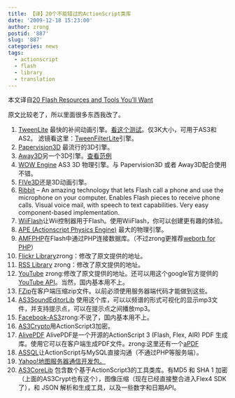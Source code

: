 ```yaml
---
title: 【译】20个不能错过的ActionScript类库
date: '2009-12-18 15:23:00'
author: zrong
postid: '887'
slug: '887'
categories: news
tags:
  - actionscript
  - flash
  - library
  - translation
---
```


本文译自[20 Flash Resources and Tools You’ll
Want](http://www.weberdesignlabs.com/blog/2008/08/20-flash-resources-and-tools-youll-want/)

原文比较老了，所以里面很多东西我改了。

1.  [TweenLite](http://blog.greensock.com/tweenliteas3/ "TweenLite")
    最快的补间动画引擎。[看这个测试](http://blog.greensock.com/tweening-speed-test/ "Speed Test")。仅3K大小，可用于AS3和
    AS2。
    滤镜看这里：[TweenFilterLite](http://www.greensock.com/ActionScript/TweenFilterLiteAS3/ "TweenFilterLiteAS3")引擎。
2.  [Papervision3D](http://code.google.com/p/papervision3d/ "Papervision3D")
    最流行的3D引擎。
3.  [Away3D](http://away3d.com/ "Away3D")另一个3D引擎。[查看范例](http://www.closier.nl/playground/greenplanet.html "Green Planet Demo")
4.  [WOW
    Engine](http://seraf.mediabox.fr/wow-engine/as3-3d-physics-engine-wow-engine/ "WOW-Engine")
    AS3 3D 物理引擎。与 Papervision3D 或者 Away3D配合使用不错。
5.  [FIVe3D](http://five3d.mathieu-badimon.com/ "FIVe3D")还是3D动画引擎。
6.  [Ribbit](http://developer.ribbit.com "Ribbit") – An amazing
    technology that lets Flash call a phone and use the microphone on
    your computer. Enables Flash pieces to receive phone calls. Visual
    voice mail, with speech to text capabilities. Very easy
    component-based implementation.
7.  [WiiFlash](http://wiiflash.bytearray.org/ "WiiFlash")让Wii控制器用于Flash。使用WiiFlash，你可以创建更有趣的体验。
8.  [APE (Actionscript Physics Engine)](http://www.cove.org/ape/ "APE")
    最大的物理引擎。
9.  [AMFPHP](http://www.amfphp.org/ "AMFPHP")在Flash中通过PHP连接数据库。（不过zrong更推荐[weborb
    for PHP](http://www.themidnightcoders.com/products/weborb-for-php)）
10. [Flickr
    Library](http://code.google.com/p/as3flickrlib/ "Flickr")zrong：修改了原文提供的地址。
11. [RSS
    Library](http://code.google.com/p/as3syndicationlib/ "RSS Library")
    zrong：修改了原文提供的地址。
12. [YouTube](http://code.google.com/p/as3youtubelib/ "YouTube")
    zrong:修改了原文提供的地址。还可以用这个google官方提供的[YouTube
    API](http://code.google.com/intl/en/apis/youtube/flash_api_reference.html)。当然，国内基本用不上。
13. [FZip](http://codeazur.com.br/lab/fzip/ "FZip")在客户端压缩zip文件。以前必须使用服务器端代码才能做到这些。
14. [AS3SoundEditorLib](http://code.google.com/p/as3soundeditorlib/ "AS3SoundEditorLib")
    使用这个库，可以以频谱的形式可视化的显示mp3文件，并支持提示点，可以在提示点之间播放mp3。
15. [Facebook-AS3](http://code.google.com/p/facebook-as3/ "Facebook-AS3")zrong:不说了，国内基本用不上。
16. [AS3Crypto](http://code.google.com/p/as3crypto/ "AS3Crypto")用ActionScript3加密。
17. [AlivePDF](http://code.google.com/p/alivepdf/ "AlivePDF")
    AlivePDF是一个开源的ActionScript 3 (Flash, Flex, AIR) PDF
    生成库。使用它可以在客户端生成PDF文件。zrong:这里还有一个[aPDF](http://code.google.com/p/apdf/)
18. [ASSQL](http://code.google.com/p/assql/ "ASSQL")让ActionScript与MySQL直接沟通（不通过PHP等服务端）。
19. <a title="Yahoo! Maps Communication Kit" href="http://developer.yahoo.com/flash/astra-webapis/" target="_blank">Yahoo!地图服务器通信开发包。
20. [AS3CoreLib](http://code.google.com/p/as3corelib/ "AS3CoreLib")
    包含数个基于ActionScript3的工具类库。有MD5 和 SHA 1
    加密（上面的AS3Crypt也有这个），图像压缩（现在已经直接整合进入Flex4
    SDK了），和 JSON 解析和生成工具，以及一些数字和日期API。


